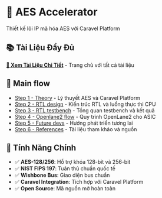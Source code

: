 # 🔐 AES Accelerator

Thiết kế lõi IP mã hóa AES với Caravel Platform

## 📚 Tài Liệu Đầy Đủ

**[📖 Xem Tài Liệu Chi Tiết](docs/README.md)** - Trang chủ với tất cả tài liệu

## 🚀 Main flow

* [Step 1 - Theory](docs/01_theory.md) - Lý thuyết AES và Caravel Platform
* [Step 2 - RTL design](docs/02_rtl_design.md) - Kiến trúc RTL và luồng thực thi CPU
* [Step 3 - RTL testbench](docs/03_rtl_testbench.md) - Tổng quan testbench và kết quả
* [Step 4 - Openlane2 flow](docs/04_openlane2_flow.md) - Quy trình OpenLane2 cho ASIC
* [Step 5 - Future devs](docs/05_future_devs.md) - Hướng phát triển tương lai
* [Step 6 - References](docs/06_references.md) - Tài liệu tham khảo và nguồn


## 🎯 Tính Năng Chính

- ✅ **AES-128/256**: Hỗ trợ khóa 128-bit và 256-bit
- ✅ **NIST FIPS 197**: Tuân thủ chuẩn quốc tế
- ✅ **Wishbone Bus**: Giao diện bus chuẩn
- ✅ **Caravel Integration**: Tích hợp với Caravel Platform
- ✅ **Open Source**: Mã nguồn mở hoàn toàn
